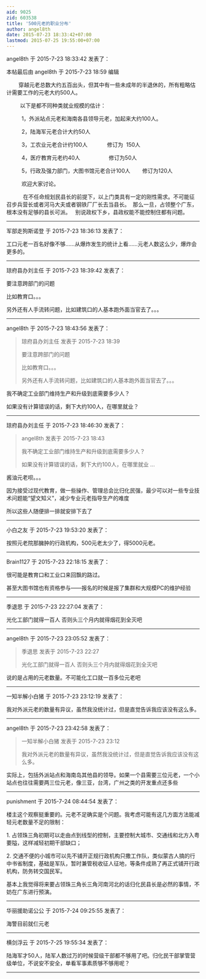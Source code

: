 ```yaml
---
aid: 9025
zid: 603538
title: '500元老的职业分布'
author: angel8th
date: 2015-07-23 18:33:42+07:00
lastmod: 2015-07-25 19:55:00+07:00
---
```


angel8th 于 2015-7-23 18:33:42 发表了：

本帖最后由 angel8th 于 2015-7-23 18:59 编辑 

        穿越元老总数大约五百出头，但其中有一些未成年的半退休的，所有粗略估计需要工作的元老大约500人。

         以下是都不同种类就业规模的估计：

          1，外派站点元老和海南各县领导元老，加起来大约100人。

          2，陆海军元老合计大约50人

          3，工农业元老合计约100人             修订为  150人

          4，医疗教育元老约40人                   修订为50人

          5，行政及强力部门，大图书馆元老合计100人        修订为120人

          欢迎大家讨论。

           在不任命规划民县长的前提下，以上门类具有一定的刚性需求。不可能征召步兵营长或者河马大夫或者钢铁厂厂长去当县长。  那么一旦，占领整个广东，根本没有足够的县长可派。   别说政权下乡，县政权能不能控制住都有问题。

---------

军部走狗斯诺登 于 2015-7-23 18:36:13 发表了：

工口元老一百名好像不够……从爆炸发生的统计上看……元老人数这么少，爆炸会更多的。

---------

琼府县办刘主任 于 2015-7-23 18:39:42 发表了：

要注意跨部门的问题

比如教育口。。。

另外还有人手流转问题，比如建筑口的人基本跑外面当官去了。。。

---------

angel8th 于 2015-7-23 18:43:56 发表了：

> 琼府县办刘主任 发表于 2015-7-23 18:39
> 
> 要注意跨部门的问题
> 
> 比如教育口。。。
> 
> 另外还有人手流转问题，比如建筑口的人基本跑外面当官去了。。。



我不确定工业部门维持生产和升级到底需要多少人？

如果没有计算错误的话，剩下大约100人，在哪里就业？

---------

琼府县办刘主任 于 2015-7-23 18:46:30 发表了：

> angel8th 发表于 2015-7-23 18:43
> 
> 我不确定工业部门维持生产和升级到底需要多少人？
> 
> 如果没有计算错误的话，剩下大约100人，在哪里就业 ...



酱油元老呗。。。

因为接受过现代教育，做一些操作、管理总会比归化民强，最少可以对一些专业技术问题能“望文知义”，减少专业元老指导生产的难度

所以这些人随便排一排就安排下去了

---------

小白之友 于 2015-7-23 19:53:20 发表了：

按照元老院那臃肿的行政机构，500元老太少了，得5000元老。

---------

Brain1127 于 2015-7-23 22:18:15 发表了：

很可能是教育口和工业口来回飘的路过。

甚至大图书馆也有资格参与——报名的时候是报了集群和大规模PC的维护经验

---------

季退思 于 2015-7-23 22:27:04 发表了：

光化工部门就得一百人 否则头三个月内就得烟花到全灭吧

---------

angel8th 于 2015-7-23 23:05:52 发表了：

> 季退思 发表于 2015-7-23 22:27
> 
> 光化工部门就得一百人 否则头三个月内就得烟花到全灭吧



说的是占用的元老数量。不可能化工口就一百多位元老吧

---------

一知半解小白猪 于 2015-7-23 23:12:19 发表了：

我对外派元老的数量有异议，虽然我没统计过，但是直觉告诉我应该没有这么多。

---------

angel8th 于 2015-7-23 23:42:58 发表了：

> 一知半解小白猪 发表于 2015-7-23 23:12
> 
> 我对外派元老的数量有异议，虽然我没统计过，但是直觉告诉我应该没有这么多。



实际上，包括外派站点和海南岛其他县的领导。如果一个县需要三位元老，一个小站点也往往需要两三位元老，像三亚，台湾，广州之类的开发重点还多些

---------

punishment 于 2015-7-24 08:44:54 发表了：

楼主这个观察挺重要的。元老不足确实是个问题。我考虑可能有这几方面方法能减轻元老数量不足的限制：

1\. 占领珠三角初期可以走由点到线型的控制，主要控制大城市、交通线和北方入粤要隘，这样减轻初期干部缺口；

2\. 交通不便的小城市可以先不铺开正规行政机构只撒工作队，类似蒙古人搞的行中书省制度，基础是军队，暂时兼管税收征人征地，等条件成熟了再正式铺开行政机构，防务转交国民军。

基本上我觉得将来要占领珠三角长三角河南河北的话归化民县长是必然的事情，不妨在广东进行预演。

---------

华丽援助诺公公 于 2015-7-24 09:25:55 发表了：

海警目前就仨元老

---------

横剑浮云 于 2015-7-25 19:55:34 发表了：

陆海军才50人，陆军人数过万的时候营级干部都不够用了吧。归化民干部掌管营级单位，不说安不安全，单看军事素质够不够用呢？

---------

